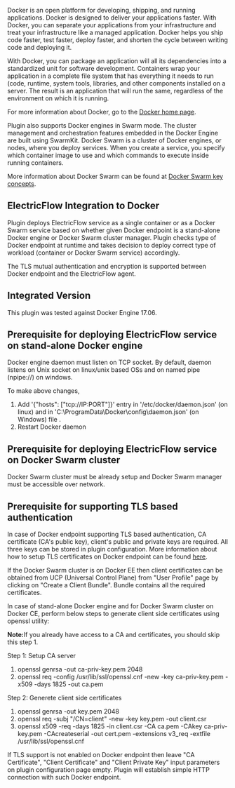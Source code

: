 <p>Docker is an open platform for developing, shipping, and running applications.
Docker is designed to deliver your applications faster. With Docker, you can separate
your applications from your infrastructure and treat your infrastructure like a
managed application. Docker helps you ship code faster, test faster, deploy faster,
and shorten the cycle between writing code and deploying it.</p>

<p>With Docker, you can package an application will all its dependencies into a standardized unit
for software development. Containers wrap your application in a complete file system that has
everything it needs to run (code, runtime, system tools, libraries, and other components installed
on a server.  The result is an application that will run the same, regardless of the environment
on which it is running.</p>

<p>For more information about Docker, go to the <a href="http://www.docker.com/">Docker home page</a>.</p>

<p>Plugin also supports Docker engines in Swarm mode. The cluster management and orchestration features embedded in the Docker Engine are built using SwarmKit. Docker Swarm is a cluster of Docker engines, or nodes, where you deploy services. When you create a service, you specify which container image to use and which commands to execute inside running containers.</p>

<p>More information about Docker Swarm can be found at <a href="https://docs.docker.com/engine/swarm/key-concepts/">Docker Swarm key concepts</a>.</p>


<h2>ElectricFlow Integration to Docker</h2>

<p>Plugin deploys ElectricFlow service as a single container or as a Docker Swarm service based on whether given Docker endpoint is a stand-alone Docker engine or Docker Swarm cluster manager. Plugin checks type of Docker endpoint at runtime and takes decision to deploy correct type of workload (container or Docker Swarm service) accordingly.</p>

<p>The TLS mutual authentication and encryption is supported between Docker endpoint and the ElectricFlow agent.</p>

<h2>Integrated Version</h2>

<p>This plugin was tested against Docker Engine 17.06.</p>
<h2>Prerequisite for deploying ElectricFlow service on stand-alone Docker engine</h2>
<p>Docker engine daemon must listen on TCP socket. By default, daemon listens on Unix socket on linux/unix based OSs and on named pipe (npipe://) on windows. </p>
<p>To make above changes, </p>
<ol>
    <li>Add '{"hosts": ["tcp://IP:PORT"]}' entry in '/etc/docker/daemon.json' (on linux) and in 'C:\ProgramData\Docker\config\daemon.json' (on Windows) file .</li>
    <li>Restart Docker daemon</li>
</ol>
<h2>Prerequisite for deploying ElectricFlow service on Docker Swarm cluster</h2>
<p>Docker Swarm cluster must be already setup and Docker Swarm manager must be accessible over network.</p>

<h2>Prerequisite for supporting TLS based authentication</h2>
<p>In case of Docker endpoint supporting TLS based authentication, CA certificate (CA's public key), client's public and private keys are required. All three keys can be stored in plugin configuration.
More information about how to setup TLS certificates on Docker endpoint can be found <a href="https://github.com/docker/docker.github.io/blob/master/swarm/configure-tls.md">here</a>.</p>
<p>If the Docker Swarm cluster is on Docker EE then client certificates can be obtained from UCP (Universal Control Plane) from "User Profile" page by clicking on "Create a Client Bundle". Bundle contains all the required certificates. </p>
<p>In case of stand-alone Docker engine and for Docker Swarm cluster on Docker CE, perform below steps to generate client side certificates using openssl utility:</p>
<p><b>Note:</b>If you already have access to a CA and certificates, you should skip this step 1.</p>
<p>Step 1: Setup CA server</p>
<ol>
    <li>openssl genrsa -out ca-priv-key.pem 2048</li>
    <li>openssl req -config /usr/lib/ssl/openssl.cnf -new -key ca-priv-key.pem -x509 -days 1825 -out ca.pem</li>
</ol>
<p>Step 2: Generete client side certificates</p>
    <ol>
        <li>openssl genrsa -out key.pem 2048</li>
        <li>openssl req -subj "/CN=client" -new -key key.pem -out client.csr</li>
        <li>openssl x509 -req -days 1825 -in client.csr -CA ca.pem -CAkey ca-priv-key.pem -CAcreateserial -out cert.pem -extensions v3_req -extfile /usr/lib/ssl/openssl.cnf</li>
    </ol>

<p>If TLS support is not enabled on Docker endpoint then leave "CA Certificate", "Client Certificate" and "Client Private Key" input parameters on plugin configuration page empty. Plugin will establish simple HTTP connection with such Docker endpoint.</p>
